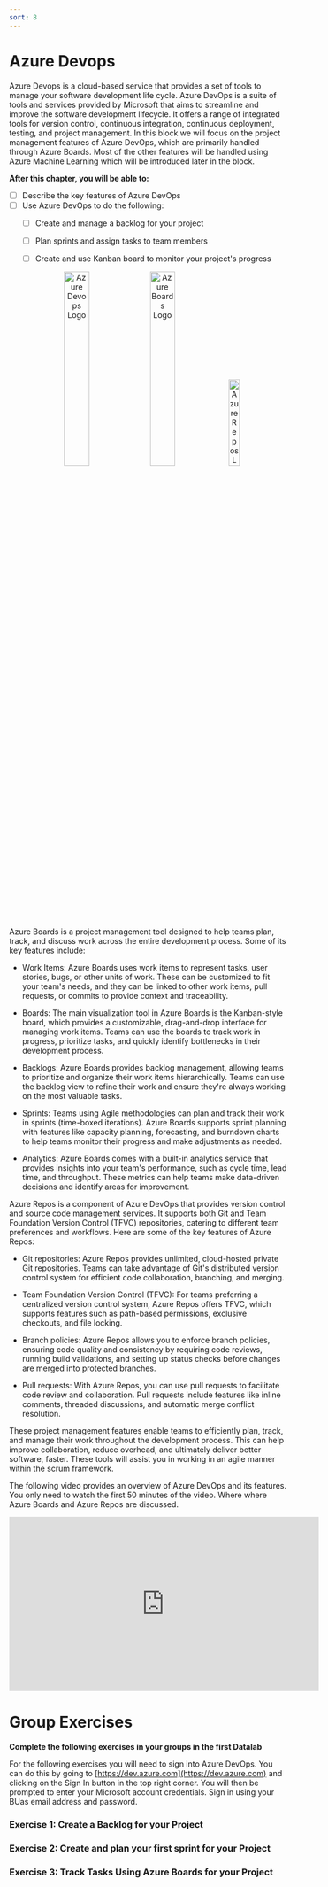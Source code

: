 ```yaml
---
sort: 8
---
```


# Azure Devops

Azure Devops is a cloud-based service that provides a set of tools to manage your software development life cycle. 
Azure DevOps is a suite of tools and services provided by Microsoft that aims to streamline and improve the software development lifecycle. It offers a range of integrated tools for version control, continuous integration, continuous deployment, testing, and project management. In this block we will focus on the project management features of Azure DevOps, which are primarily handled through Azure Boards. Most of the other features will be handled using Azure Machine Learning which will be introduced later in the block.

__After this chapter, you will be able to:__

- [ ] Describe the key features of Azure DevOps
- [ ] Use Azure DevOps to do the following:
  - [ ] Create and manage a backlog for your project
  - [ ] Plan sprints and assign tasks to team members
  - [ ] Create and use Kanban board to monitor your project's progress


<div style="text-align:center">
<img src="https://zeevector.com/wp-content/uploads/Microsoft-Azure-DevOps-logo.png" alt="Azure Devops Logo" width="30%" > <img src="https://media.licdn.com/dms/image/D4D12AQH4aAEOi1BToQ/article-inline_image-shrink_400_744/0/1671963791772?e=1686182400&v=beta&t=XkwRl8tdw38kIp7_MiJP_WxcKzpAo3o-hNhn3bvPXbY" alt="Azure Boards Logo" width="30%" > <img src="https://media.licdn.com/dms/image/D4D12AQEm0hTxZ9Efag/article-inline_image-shrink_1000_1488/0/1671964375737?e=1686182400&v=beta&t=aiKbDhfKmyTWw_KdGxvN5gNetOwaPDtO_45k2doFezc" alt="Azure Repos Logo" width="20%" >
</div>


Azure Boards is a project management tool designed to help teams plan, track, and discuss work across the entire development process. Some of its key features include:

- Work Items: Azure Boards uses work items to represent tasks, user stories, bugs, or other units of work. These can be customized to fit your team's needs, and they can be linked to other work items, pull requests, or commits to provide context and traceability.

- Boards: The main visualization tool in Azure Boards is the Kanban-style board, which provides a customizable, drag-and-drop interface for managing work items. Teams can use the boards to track work in progress, prioritize tasks, and quickly identify bottlenecks in their development process.

- Backlogs: Azure Boards provides backlog management, allowing teams to prioritize and organize their work items hierarchically. Teams can use the backlog view to refine their work and ensure they're always working on the most valuable tasks.

- Sprints: Teams using Agile methodologies can plan and track their work in sprints (time-boxed iterations). Azure Boards supports sprint planning with features like capacity planning, forecasting, and burndown charts to help teams monitor their progress and make adjustments as needed.

- Analytics: Azure Boards comes with a built-in analytics service that provides insights into your team's performance, such as cycle time, lead time, and throughput. These metrics can help teams make data-driven decisions and identify areas for improvement.

Azure Repos is a component of Azure DevOps that provides version control and source code management services. It supports both Git and Team Foundation Version Control (TFVC) repositories, catering to different team preferences and workflows. Here are some of the key features of Azure Repos:

- Git repositories: Azure Repos provides unlimited, cloud-hosted private Git repositories. Teams can take advantage of Git's distributed version control system for efficient code collaboration, branching, and merging.

- Team Foundation Version Control (TFVC): For teams preferring a centralized version control system, Azure Repos offers TFVC, which supports features such as path-based permissions, exclusive checkouts, and file locking.

- Branch policies: Azure Repos allows you to enforce branch policies, ensuring code quality and consistency by requiring code reviews, running build validations, and setting up status checks before changes are merged into protected branches.

- Pull requests: With Azure Repos, you can use pull requests to facilitate code review and collaboration. Pull requests include features like inline comments, threaded discussions, and automatic merge conflict resolution.

These project management features enable teams to efficiently plan, track, and manage their work throughout the development process. This can help improve collaboration, reduce overhead, and ultimately deliver better software, faster. These tools will assist you in working in an agile manner within the scrum framework.

The following video provides an overview of Azure DevOps and its features. You only need to watch the first 50 minutes of the video. Where where Azure Boards and Azure Repos are discussed. 

<div style="text-align:center">
<iframe width="560" height="315" src="https://www.youtube.com/embed/DoWhZO7nbCY" title="YouTube video player" frameborder="0" allow="accelerometer; autoplay; clipboard-write; encrypted-media; gyroscope; picture-in-picture; web-share" allowfullscreen></iframe>
</div>


# Group Exercises 

__Complete the following exercises in your groups in the first Datalab__

For the following exercises you will need to sign into Azure DevOps. You can do this by going to [https://dev.azure.com](https://dev.azure.com) and clicking on the Sign In button in the top right corner. You will then be prompted to enter your Microsoft account credentials. Sign in using your BUas email address and password.

### Exercise 1: Create a Backlog for your Project

### Exercise 2: Create and plan your first sprint for your Project

### Exercise 3: Track Tasks Using Azure Boards for your Project

